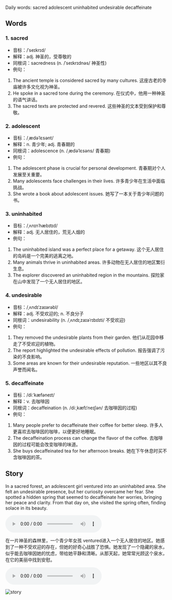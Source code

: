 Daily words: sacred adolescent uninhabited undesirable decaffeinate

## Words
### 1. sacred
- 音标：/ˈseɪkrɪd/ <span style="cursor: pointer;" onclick="document.getElementById('audio-player-1').play()"><i class="fas fa-volume-up"></i></span>
<audio id="audio-player-1" src="https://files.dwong.top/words/sacred.mp3" style="display:none;"></audio>
- 解释：adj. 神圣的，受尊敬的
- 同根词：sacredness (n. /ˈseɪkrɪdnəs/ 神圣性)
- 例句：
1. The ancient temple is considered sacred by many cultures. 
这座古老的寺庙被许多文化视为神圣。 
2. He spoke in a sacred tone during the ceremony. 
在仪式中，他用一种神圣的语气讲话。 
3. The sacred texts are protected and revered. 
这些神圣的文本受到保护和尊敬。

### 2. adolescent
- 音标：/ˌædəˈlɛsənt/ <span style="cursor: pointer;" onclick="document.getElementById('audio-player-2').play()"><i class="fas fa-volume-up"></i></span>
<audio id="audio-player-2" src="https://files.dwong.top/words/adolescent.mp3" style="display:none;"></audio>
- 解释：n. 青少年; adj. 青春期的
- 同根词：adolescence (n. /ˌædəˈlɛsəns/ 青春期)
- 例句：
1. The adolescent phase is crucial for personal development. 
青春期对个人发展至关重要。 
2. Many adolescents face challenges in their lives. 
许多青少年在生活中面临挑战。 
3. She wrote a book about adolescent issues. 
她写了一本关于青少年问题的书。

### 3. uninhabited
- 音标：/ˌʌnɪnˈhæbɪtɪd/ <span style="cursor: pointer;" onclick="document.getElementById('audio-player-3').play()"><i class="fas fa-volume-up"></i></span>
<audio id="audio-player-3" src="https://files.dwong.top/words/uninhabited.mp3" style="display:none;"></audio>
- 解释：adj. 无人居住的，荒无人烟的
- 例句：
1. The uninhabited island was a perfect place for a getaway. 
这个无人居住的岛屿是一个完美的逃离之地。 
2. Many animals thrive in uninhabited areas. 
许多动物在无人居住的地区繁衍生息。 
3. The explorer discovered an uninhabited region in the mountains. 
探险家在山中发现了一个无人居住的地区。

### 4. undesirable
- 音标：/ˌʌndɪˈzaɪərəbl/ <span style="cursor: pointer;" onclick="document.getElementById('audio-player-4').play()"><i class="fas fa-volume-up"></i></span>
<audio id="audio-player-4" src="https://files.dwong.top/words/undesirable.mp3" style="display:none;"></audio>
- 解释：adj. 不受欢迎的; n. 不良分子
- 同根词：undesirability (n. /ˌʌndɪˌzaɪəˈrɪbɪlɪti/ 不受欢迎)
- 例句：
1. They removed the undesirable plants from their garden. 
他们从花园中移走了不受欢迎的植物。 
2. The report highlighted the undesirable effects of pollution. 
报告强调了污染的不良影响。 
3. Some areas are known for their undesirable reputation. 
一些地区以其不良声誉而闻名。

### 5. decaffeinate
- 音标：/diːˈkæfəneɪt/ <span style="cursor: pointer;" onclick="document.getElementById('audio-player-5').play()"><i class="fas fa-volume-up"></i></span>
<audio id="audio-player-5" src="https://files.dwong.top/words/decaffeinate.mp3" style="display:none;"></audio>
- 解释：v. 去咖啡因
- 同根词：decaffeination (n. /diːˌkæfɪˈneɪʃən/ 去咖啡因的过程)
- 例句：
1. Many people prefer to decaffeinate their coffee for better sleep. 
许多人更喜欢去咖啡因的咖啡，以便更好地睡眠。 
2. The decaffeination process can change the flavor of the coffee. 
去咖啡因的过程可能会改变咖啡的味道。 
3. She buys decaffeinated tea for her afternoon breaks. 
她在下午休息时买不含咖啡因的茶。

## Story
In a sacred forest, an adolescent girl ventured into an uninhabited area. She felt an undesirable presence, but her curiosity overcame her fear. She spotted a hidden spring that seemed to decaffeinate her worries, bringing her peace and clarity. From that day on, she visited the spring often, finding solace in its beauty.

<audio controls>
  <source src="https://files.dwong.top/story/2024-08-24-english.mp3" type="audio/mpeg">
  你的浏览器不支持音频元素。
</audio>
  

在一片神圣的森林里，一个青少年女孩 ventured进入一个无人居住的地区。她感到了一种不受欢迎的存在，但她的好奇心战胜了恐惧。她发现了一个隐藏的泉水，似乎能去咖啡因她的忧虑，带给她平静和清晰。从那天起，她常常光顾这个泉水，在它的美丽中找到安慰。

<audio controls>
  <source src="https://files.dwong.top/story/2024-08-24-chinese.mp3" type="audio/mpeg">
  你的浏览器不支持音频元素。
</audio>
  

![story](https://files.dwong.top/images/2024-08-24.png)

